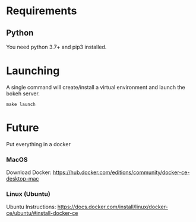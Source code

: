 # Requirements
## Python
You need python 3.7+ and pip3 installed.

# Launching
A single command will create/install a virtual environment and launch the bokeh server.
```
make launch
```

# Future
Put everything in a docker 

### MacOS
Download Docker: https://hub.docker.com/editions/community/docker-ce-desktop-mac

### Linux (Ubuntu)
Ubuntu Instructions: https://docs.docker.com/install/linux/docker-ce/ubuntu/#install-docker-ce

